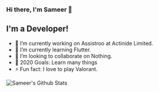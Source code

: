 ### Hi there, I'm Sameer 👋

## I'm a Developer!
- 🔭  I’m currently working on Assistroo at Actinide Limited.
- 🌱 I’m currently learning Flutter.
- 👯 I’m looking to collaborate on Nothing.
- 🥅 2020 Goals: Learn many things
- ⚡ Fun fact: I love to play Valorant. 


<img align="left" alt="Sameer's Github Stats" src="https://github-readme-stats.vercel.app/api?username=sameer882000&theme=dark&show_icons=true&hide_border=true" />


